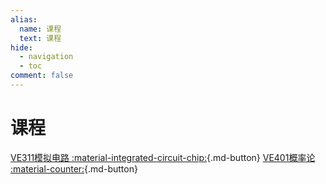 ```yaml
---
alias: 
  name: 课程
  text: 课程
hide:
  - navigation
  - toc
comment: false
---
```

# 课程

[VE311模拟电路 :material-integrated-circuit-chip:](VE311.md){.md-button} [VE401概率论 :material-counter:](VE401.md){.md-button}